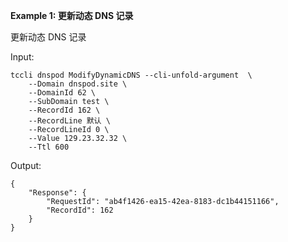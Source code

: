 **Example 1: 更新动态 DNS 记录**

 更新动态 DNS 记录

Input: 

```
tccli dnspod ModifyDynamicDNS --cli-unfold-argument  \
    --Domain dnspod.site \
    --DomainId 62 \
    --SubDomain test \
    --RecordId 162 \
    --RecordLine 默认 \
    --RecordLineId 0 \
    --Value 129.23.32.32 \
    --Ttl 600
```

Output: 
```
{
    "Response": {
        "RequestId": "ab4f1426-ea15-42ea-8183-dc1b44151166",
        "RecordId": 162
    }
}
```

